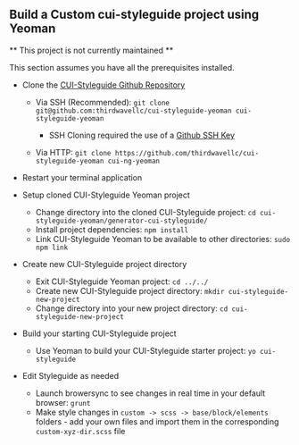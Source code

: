 ## **Build a Custom cui-styleguide project using Yeoman**

** This project is not currently maintained **

This section assumes you have all the prerequisites installed.

* Clone the [CUI-Styleguide Github Repository](https://github.com/thirdwavellc/cui-styleguide-yeoman)

  * Via SSH \(Recommended\): `git clone git@github.com:thirdwavellc/cui-styleguide-yeoman cui-styleguide-yeoman`
    * SSH Cloning required the use of a [Github SSH Key](https://help.github.com/articles/generating-ssh-keys/)

  * Via HTTP: `git clone https://github.com/thirdwavellc/cui-styleguide-yeoman cui-ng-yeoman`

* Restart your terminal application

* Setup cloned CUI-Styleguide Yeoman project

  * Change directory into the cloned CUI-Styleguide project: `cd cui-styleguide-yeoman/generator-cui-styleguide/`
  * Install project dependencies: `npm install`
  * Link CUI-Styleguide Yeoman to be available to other directories: `sudo npm link`

* Create new CUI-Styleguide project directory

  * Exit CUI-Styleguide Yeoman project: `cd ../../`
  * Create new CUI-Styleguide project directory: `mkdir cui-styleguide-new-project`
  * Change directory into your new project directory: `cd cui-styleguide-new-project`

* Build your starting CUI-Styleguide project

  * Use Yeoman to build your CUI-Styleguide starter project: `yo cui-styleguide`

* Edit Styleguide as needed

  * Launch browersync to see changes in real time in your default browser: `grunt`
  * Make style changes in `custom -> scss -> base/block/elements` folders - add your own files and import them in the corresponding `custom-xyz-dir.scss` file

